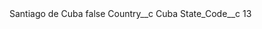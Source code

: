 <?xml version="1.0" encoding="UTF-8"?>
<CustomMetadata xmlns="http://soap.sforce.com/2006/04/metadata" xmlns:xsi="http://www.w3.org/2001/XMLSchema-instance" xmlns:xsd="http://www.w3.org/2001/XMLSchema">
    <label>Santiago de Cuba</label>
    <protected>false</protected>
    <values>
        <field>Country__c</field>
        <value xsi:type="xsd:string">Cuba</value>
    </values>
    <values>
        <field>State_Code__c</field>
        <value xsi:type="xsd:string">13</value>
    </values>
</CustomMetadata>
